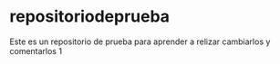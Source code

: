 # repositoriodeprueba
Este es un repositorio de prueba para aprender a relizar cambiarlos y comentarlos
1
